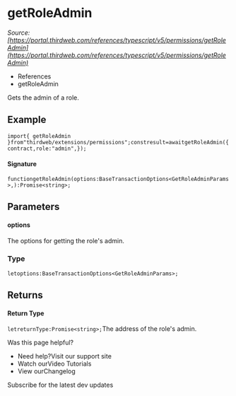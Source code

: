 # getRoleAdmin

*Source: [https://portal.thirdweb.com/references/typescript/v5/permissions/getRoleAdmin](https://portal.thirdweb.com/references/typescript/v5/permissions/getRoleAdmin)*

* References
* getRoleAdmin

Gets the admin of a role.

## Example

`import{ getRoleAdmin }from"thirdweb/extensions/permissions";constresult=awaitgetRoleAdmin({contract,role:"admin",});`
#### Signature

`functiongetRoleAdmin(options:BaseTransactionOptions<GetRoleAdminParams>,):Promise<string>;`
## Parameters

#### options

The options for getting the role's admin.

### Type

`letoptions:BaseTransactionOptions<GetRoleAdminParams>;`
## Returns

#### Return Type

`letreturnType:Promise<string>;`The address of the role's admin.

Was this page helpful?

* Need help?Visit our support site
* Watch ourVideo Tutorials
* View ourChangelog

Subscribe for the latest dev updates

